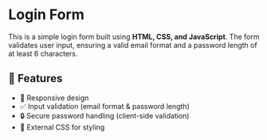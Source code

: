 # Login Form

This is a simple login form built using **HTML, CSS, and JavaScript**. The form validates user input, ensuring a valid email format and a password length of at least 6 characters.

## 🚀 Features

- 📌 Responsive design
- ✅ Input validation (email format & password length)
- 🔒 Secure password handling (client-side validation)
- 🎨 External CSS for styling
